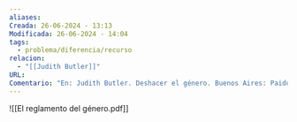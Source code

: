 ```yaml
---
aliases: 
Creada: 26-06-2024 - 13:13
Modificada: 26-06-2024 - 14:04
tags:
  - problema/diferencia/recurso
relacion:
  - "[[Judith Butler]]"
URL: 
Comentario: "En: Judith Butler. Deshacer el género. Buenos Aires: Paidós, 2006. p. 67-88. ISBN 8449318807"
---
```




![[El reglamento del género.pdf]]
